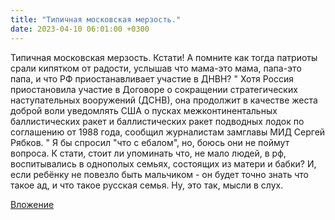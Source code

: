 ```yaml
---
title: "Типичная московская мерзость."
date: 2023-04-10 06:01:00 +0300
---
```


Типичная московская мерзость.
Кстати!
А помните как тогда патриоты срали кипятком от радости, услышав что мама-это мама, папа-это папа, и что РФ приостанавливает участие в ДНВН?
"
Хотя Россия приостановила участие в Договоре о сокращении стратегических наступательных вооружений (ДСНВ), она продолжит в качестве жеста доброй воли уведомлять США о пусках межконтинентальных баллистических ракет и баллистических ракет подводных лодок по соглашению от 1988 года, сообщил журналистам замглавы МИД Сергей Рябков.
"
Я бы спросил "что с ебалом", но, боюсь они не поймут вопроса.
К стати, стоит ли упоминать что, не мало людей, в рф, воспитывались в однополых семьях, состоящих из матери и бабки? И, если ребёнку не повезло быть мальчиком - он будет точно знать что такое ад, и что такое русская семья. Ну, это так, мысли в слух.

[Вложение](https://vk.com/video41076938_456239599)
